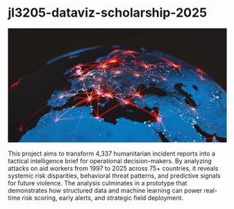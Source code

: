 # jl3205-dataviz-scholarship-2025

![Global Humanitarian Threat Network](images/intelligence.jpg)

This project aims to transform 4,337 humanitarian incident reports into a tactical intelligence brief for operational decision-makers. By analyzing attacks on aid workers from 1997 to 2025 across 75+ countries, it reveals systemic risk disparities, behavioral threat patterns, and predictive signals for future violence. The analysis culminates in a prototype that demonstrates how structured data and machine learning can power real-time risk scoring, early alerts, and strategic field deployment.